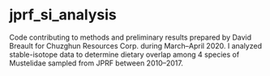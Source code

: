 # jprf_si_analysis
Code contributing to methods and preliminary results prepared by David Breault for Chuzghun Resources Corp. during March–April 2020. I analyzed stable-isotope data to determine dietary overlap among 4 species of Mustelidae sampled from JPRF between 2010–2017. 
